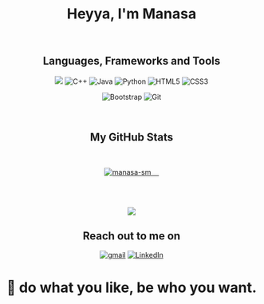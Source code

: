 <h1 align="center">Heyya, I'm Manasa </h1>

<!-- <h2 align="center"> About Me </h2>
<samp>
    
- 🔭 I’m currently working on improving my problem solving skills.
- 😄 Pronouns: She/Her.
- ⚡ Fun fact: I like to read biographies and non-fictions.
- 🏆 I recently participated in [_GirlScript Summer of Code, 2021_](https://gssoc.girlscript.tech/index.html#about) and secured **91st** rank among 1300+ active participants!
- 👩‍💻 Open-source programs I've been a part of: [_Let's Grow More Summer of Code21_](https://lgmsoc.co/), [_GirlScript Summer of Code, 2021_](https://gssoc.girlscript.tech/index.html#about).
- 📝 Read about my experience in participating in open-source programs [here](https://hashnode.com/post/my-experience-participating-in-open-source-programs-cksanzjo300q4f5s18bf50i6s)!

</samp> -->


<p align="center">
  

<br>

<h2 align="center"> Languages, Frameworks and Tools </h2>
<p align="center"> 
  <img src="https://img.shields.io/badge/c-%2300599C.svg?style=for-the-badge&logo=c&logoColor=white" />
  <img alt="C++" src="https://img.shields.io/badge/c++-%2300599C.svg?&style=for-the-badge&logo=c%2B%2B&ogoColor=white" />
  <img alt="Java" src="https://img.shields.io/badge/java-%23ED8B00.svg?&style=for-the-badge&logo=java&logoColor=white" />
  <img alt="Python" src="https://img.shields.io/badge/python-%2300599C.svg?&style=for-the-badge&logo=python&logoColor=white" />
<!--   <img alt="SQL" src="https://img.shields.io/badge/sql-%2300599C.svg?&style=for-the-badge&logo=SQL%2B%2B&ogoColor=white" /> -->
  <img alt="HTML5" src="https://img.shields.io/badge/html5-%23E34F26.svg?style=for-the-badge&logo=html5&logoColor=white" />
  <img alt="CSS3" src="https://img.shields.io/badge/css3-%231572B6.svg?style=for-the-badge&logo=css3&logoColor=white" />
</p>

<p align="center">
  <img alt="Bootstrap" src="https://img.shields.io/badge/bootstrap-%23563D7C.svg?style=for-the-badge&logo=bootstrap&logoColor=white" />
<!--   <img alt="Flask" src="https://img.shields.io/badge/flask-%23000.svg?style=for-the-badge&logo=flask&logoColor=white" />
  <img alt="Atom" src="https://img.shields.io/badge/Atom-%2366595C.svg?style=for-the-badge&logo=atom&logoColor=white" /> -->
  <img alt="Git" src="https://img.shields.io/badge/git-%23F05033.svg?style=for-the-badge&logo=git&logoColor=white" />
</p>

<br>
  
<h2 align="center"> My GitHub Stats </h2> <br> 
<p align="center">
  <a href="https://github.com/anuraghazra/github-readme-stats">
    <img src="https://github-readme-stats.vercel.app/api?username=manasa-sm&count_private=true&layout=compact&hide=html&bg_color=0D1117&title_color=5BCDEC&icon_color=5BCDEC&text_color=FFFFFF" alt="manasa-sm" />
    &nbsp; &nbsp;
<!--       <br><br><br>
      <p align="center">
           <img src="https://github-readme-stats.vercel.app/api/top-langs/?username=manasa-sm&layout=compact&bg_color=0D1117&title_color=5BCDEC&text_color=FFFFFF" alt="manasa-sm" />      
      </p> -->
  </a>
</p>
<br><br>
<p align="center">
  <img src="https://activity-graph.herokuapp.com/graph?username=manasa-sm&theme=react-dark"/>
</p>

<h2 align="center"> Reach out to me on </h2>
<p align="center">
  <a href="mailto: manasarow2001@gmail.com"><img alt="gmail" src="https://img.shields.io/badge/Gmail-D14836?style=for-the-badge&logo=gmail&logoColor=white" /></a>
  <a target="_blank"href="https://www.linkedin.com/in/manasa-sm/"><img alt="LinkedIn" src="https://img.shields.io/badge/LinkedIn-%230077B5.svg?style=for-the-badge&logo=linkedin&logoColor=white" /></a>
</p>

<h1 align="center">🚀 do what you like, be who you want. </h1>
